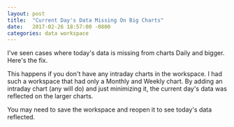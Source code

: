 ```yaml
---
layout: post
title:  "Current Day's Data Missing On Big Charts"
date:   2017-02-26 18:57:00 -0800
categories: data workspace
---
```

I've seen cases where today's data is missing from charts Daily and bigger. Here's the fix.
<!--more-->

This happens if you don't have any intraday charts in the workspace. I had such a workspace that had only a Monthly and Weekly chart. By adding an intraday chart (any will do) and just minimizing it, the current day's data was reflected on the larger charts.

You may need to save the workspace and reopen it to see today's data reflected.
